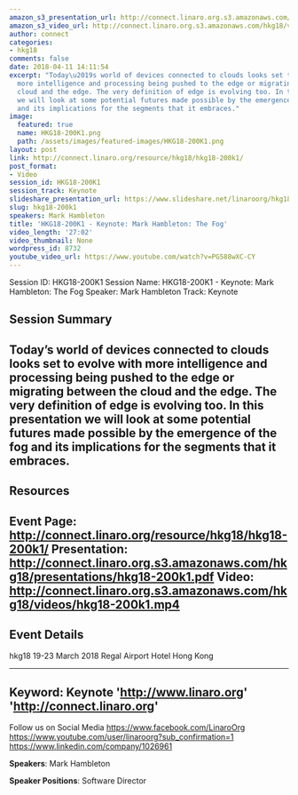 ```yaml
---
amazon_s3_presentation_url: http://connect.linaro.org.s3.amazonaws.com/hkg18/presentations/hkg18-200k1.pdf
amazon_s3_video_url: http://connect.linaro.org.s3.amazonaws.com/hkg18/videos/hkg18-200k1.mp4
author: connect
categories:
- hkg18
comments: false
date: 2018-04-11 14:11:54
excerpt: "Today\u2019s world of devices connected to clouds looks set to evolve with
  more intelligence and processing being pushed to the edge or migrating between the
  cloud and the edge. The very definition of edge is evolving too. In this presentation
  we will look at some potential futures made possible by the emergence of the fog
  and its implications for the segments that it embraces."
image:
  featured: true
  name: HKG18-200K1.png
  path: /assets/images/featured-images/HKG18-200K1.png
layout: post
link: http://connect.linaro.org/resource/hkg18/hkg18-200k1/
post_format:
- Video
session_id: HKG18-200K1
session_track: Keynote
slideshare_presentation_url: https://www.slideshare.net/linaroorg/hkg18200k1-keynote-mark-hambleton-the-fog
slug: hkg18-200k1
speakers: Mark Hambleton
title: 'HKG18-200K1 - Keynote: Mark Hambleton: The Fog'
video_length: '27:02'
video_thumbnail: None
wordpress_id: 8732
youtube_video_url: https://www.youtube.com/watch?v=PG588wXC-CY
---
```


Session ID: HKG18-200K1
Session Name: HKG18-200K1 - Keynote: Mark Hambleton: The Fog
Speaker: Mark Hambleton
Track: Keynote


## Session Summary
Today’s world of devices connected to clouds looks set to evolve with more intelligence and processing being pushed to the edge or migrating between the cloud and the edge. The very definition of edge is evolving too. In this presentation we will look at some potential futures made possible by the emergence of the fog and its implications for the segments that it embraces.
---------------------------------------------------
## Resources
Event Page: http://connect.linaro.org/resource/hkg18/hkg18-200k1/
Presentation: http://connect.linaro.org.s3.amazonaws.com/hkg18/presentations/hkg18-200k1.pdf
Video: http://connect.linaro.org.s3.amazonaws.com/hkg18/videos/hkg18-200k1.mp4
 ---------------------------------------------------
## Event Details
hkg18
19-23 March 2018 
Regal Airport Hotel Hong Kong

---------------------------------------------------
Keyword: Keynote
'http://www.linaro.org'
'http://connect.linaro.org'
---------------------------------------------------
Follow us on Social Media
https://www.facebook.com/LinaroOrg
https://www.youtube.com/user/linaroorg?sub_confirmation=1
https://www.linkedin.com/company/1026961

**Speakers**: Mark Hambleton

**Speaker Positions**: Software Director